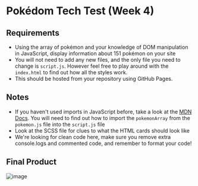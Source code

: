 # Pokédom Tech Test (Week 4)
## Requirements
- Using the array of pokémon and your knowledge of DOM manipulation in JavaScript, display information about 151 pokémon on your site
- You will not need to add any new files, and the only file you need to change is `script.js`. However feel free to play around with the `index.html` to find out how all the styles work.
- This should be hosted from your repository using GitHub Pages.

## Notes
- If you haven't used imports in JavaScript before, take a look at the [MDN Docs](https://developer.mozilla.org/en-US/docs/Web/JavaScript/Reference/Statements/import). You will need to find out how to import the `pokemonArray` from the `pokemon.js` file into the `script.js` file
- Look at the SCSS file for clues to what the HTML cards should look like
- We're looking for clean code here, make sure you remove extra console.logs and commented code, and remember to format your code!

## Final Product
![image](https://user-images.githubusercontent.com/51906345/154310989-0856ddfc-2025-47a6-8e37-6219e8ab439e.png)
